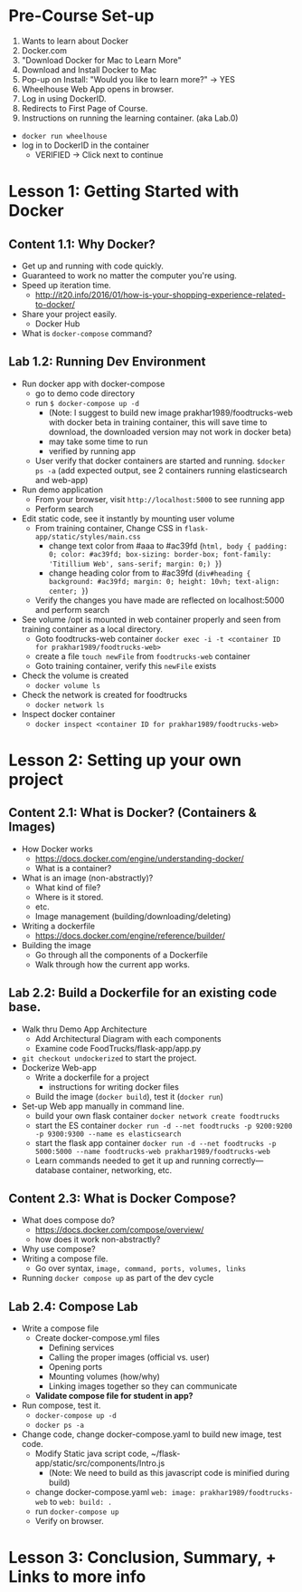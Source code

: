 # Pre-Course Set-up

1. Wants to learn about Docker
2. Docker.com
3. "Download Docker for Mac to Learn More"
4. Download and Install Docker to Mac
5. Pop-up on Install: "Would you like to learn more?" -> YES
6. Wheelhouse Web App opens in browser.
7. Log in using DockerID.
8. Redirects to First Page of Course.
9. Instructions on running the learning container. (aka Lab.0)
  + `docker run wheelhouse`
  + log in to DockerID in the container
    * VERIFIED -> Click next to continue

# Lesson 1: Getting Started with Docker

## Content 1.1: Why Docker?

- Get up and running with code quickly.
- Guaranteed to work no matter the computer you're using.
- Speed up iteration time.
  + http://it20.info/2016/01/how-is-your-shopping-experience-related-to-docker/
- Share your project easily.
  + Docker Hub
- What is `docker-compose` command?

## Lab 1.2: Running Dev Environment

* Run docker app with docker-compose
    - go to demo code directory
    - run `$ docker-compose up -d`  
        - (Note: I suggest to build new image prakhar1989/foodtrucks-web with docker beta in training container, this will save time to download, the downloaded version may not work in docker beta) 
      - may take some time to run
      - verified by running app
    - User verify that docker containers are started and running. `$docker ps -a` (add expected output, see 2 containers running elasticsearch and web-app)
* Run demo application
    - From your browser, visit `http://localhost:5000` to see running app
    - Perform search 
* Edit static code, see it instantly by mounting user volume
    - From training container, Change CSS in `flask-app/static/styles/main.css`
        - change text color from #aaa to #ac39fd
           (`html, body {
              padding: 0;
              color: #ac39fd;
              box-sizing: border-box;
              font-family: 'Titillium Web', sans-serif;
              margin: 0;)
             }`)
        - change heading color from to #ac39fd 
            (`div#heading {
               background: #ac39fd;
               margin: 0;
              height: 10vh;
              text-align: center;
              }`)
    - Verify the changes you have made are reflected on localhost:5000 and perform search
* See volume /opt is mounted in web container properly and seen from training container as a local directory.
    - Goto foodtrucks-web container `docker exec -i -t <container ID for prakhar1989/foodtrucks-web>`
    - create a file `touch newFile` from `foodtrucks-web` container
    - Goto training container, verify this  `newFile` exists
* Check the volume is created 
    - `docker volume ls` 
* Check the network is created for foodtrucks 
    - `docker network ls`
* Inspect docker container 
    - `docker inspect <container ID for prakhar1989/foodtrucks-web>`


# Lesson 2: Setting up your own project

## Content 2.1: What is Docker? (Containers & Images)

- How Docker works
  + https://docs.docker.com/engine/understanding-docker/
  - What is a container?
- What is an image (non-abstractly)?
  - What kind of file?
  - Where is it stored.
  - etc.
  - Image management (building/downloading/deleting)
- Writing a dockerfile
  + https://docs.docker.com/engine/reference/builder/
- Building the image
  - Go through all the components of a Dockerfile
  - Walk through how the current app works.

## Lab 2.2: Build a Dockerfile for an existing code base.

* Walk thru Demo App Architecture
  - Add Architectural Diagram with each components
  - Examine code FoodTrucks/flask-app/app.py
* `git checkout undockerized` to start the project.
* Dockerize Web-app  
  - Write a dockerfile for a project
    - instructions for writing docker files
  - Build the image (`docker build`), test it (`docker run`)
* Set-up Web app manually in command line.
  - build your own flask container
`docker network create foodtrucks`
  - start the ES container
`docker run -d --net foodtrucks -p 9200:9200 -p 9300:9300 --name es elasticsearch`
  - start the flask app container
`docker run -d --net foodtrucks -p 5000:5000 --name foodtrucks-web prakhar1989/foodtrucks-web`
  - Learn commands needed to get it up and running correctly—database container, networking, etc.


## Content 2.3: What is Docker Compose?

- What does compose do?
  + https://docs.docker.com/compose/overview/
  - how does it work non-abstractly?
- Why use compose?
- Writing a compose file.
  - Go over syntax, `image, command, ports, volumes, links`
- Running `docker compose up` as part of the dev cycle

## Lab 2.4: Compose Lab
* Write a compose file
  - Create docker-compose.yml files
    - Defining services
    - Calling the proper images (official vs. user)
    - Opening ports
    - Mounting volumes (how/why)
    - Linking images together so they can communicate
  - **Validate compose file for student in app?**
* Run compose, test it.
  - `docker-compose up -d`
  - `docker ps -a`
* Change code, change docker-compose.yaml to build new image, test code.
  - Modify Static java script code,  ~/flask-app/static/src/components/Intro.js
      - (Note: We need to build as this javascript code is minified during build) 
  - change docker-compose.yaml `web: image: prakhar1989/foodtrucks-web` to `web: build: . `
  - run `docker-compose up`
  - Verify on browser. 

# Lesson 3: Conclusion, Summary, + Links to more info
